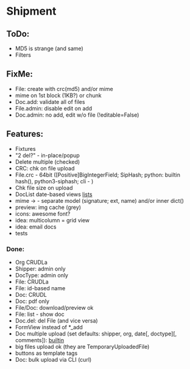 # Shipment

## ToDo:
- MD5 is strange (and same)
- Filters

## FixMe:
- File: create with crc(md5) and/or mime
- mime on 1st block (1KB?) or chunk
- Doc.add: validate all of files
- File.admin: disable edit on add
- Doc.admin: no add, edit w/o file (!editable=False)

## Features:
- Fixtures
- "2 del?" - in-place/popup
- Delete multiple (checked)
- CRC: chk on file upload
- File.crc - 64bit ([Positive]BigIntegerField; SipHash; python: builtin hash(), python3-siphash; cli - )
- Chk file size on upload
- DocList date-based views [lists](https://docs.djangoproject.com/en/3.0/ref/class-based-views/generic-date-based/)
- mime &rarr; - separate model (signature; ext, name) and/or inner dict()
- preview: img cache (grey)
- icons: awesome font?
- idea: multicolumn = grid view
- idea: email docs
- tests

### Done:
- Org CRUDLa
- Shipper: admin only
- DocType: admin only
- File: CRUDLa
- File: id-based name
- Doc: CRUDL
- Doc: pdf only
- File/Doc: download/preview ok
- File: list - show doc
- Doc.del: del File (and vice versa)
- FormView instead of *_add
- Doc multiple upload (set defaults: shipper, org, date[, doctype][, comments]):
  [builtin](https://docs.djangoproject.com/en/3.0/topics/http/file-uploads/#uploading-multiple-files)
- big files upload ok (they are TemporaryUploadedFile)
- buttons as template tags
- Doc: bulk upload via CLI (curl)
